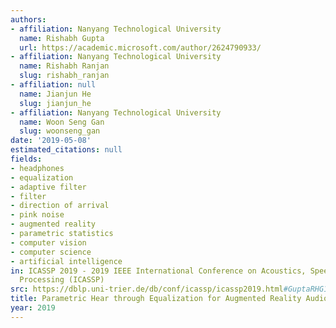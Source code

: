 ```yaml
---
authors:
- affiliation: Nanyang Technological University
  name: Rishabh Gupta
  url: https://academic.microsoft.com/author/2624790933/
- affiliation: Nanyang Technological University
  name: Rishabh Ranjan
  slug: rishabh_ranjan
- affiliation: null
  name: Jianjun He
  slug: jianjun_he
- affiliation: Nanyang Technological University
  name: Woon Seng Gan
  slug: woonseng_gan
date: '2019-05-08'
estimated_citations: null
fields:
- headphones
- equalization
- adaptive filter
- filter
- direction of arrival
- pink noise
- augmented reality
- parametric statistics
- computer vision
- computer science
- artificial intelligence
in: ICASSP 2019 - 2019 IEEE International Conference on Acoustics, Speech and Signal
  Processing (ICASSP)
src: https://dblp.uni-trier.de/db/conf/icassp/icassp2019.html#GuptaRHG19
title: Parametric Hear through Equalization for Augmented Reality Audio
year: 2019
---
```

